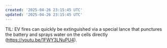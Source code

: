 ```yaml
---
created: '2025-04-26 23:15:45 UTC'
updated: '2025-04-26 23:15:45 UTC'
---
```


TIL: EV fires can quickly be extinguished via a special lance that punctures the battery and sprays water on the cells directly (<https://youtu.be/1FWY3LNuPU4>).
